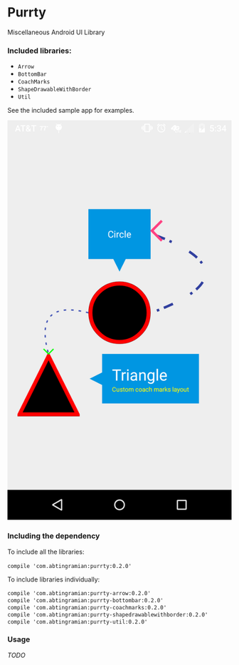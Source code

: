 # Purrty
Miscellaneous Android UI Library

### Included libraries:
- `Arrow`
- `BottomBar`
- `CoachMarks`
- `ShapeDrawableWithBorder`
- `Util`

See the included sample app for examples.

![Screenshot](/screenshots/purrty-ui-demo.png?raw=true "Purrty UI Demo")

### Including the dependency

To include all the libraries:

`compile 'com.abtingramian:purrty:0.2.0'`

To include libraries individually:

```
compile 'com.abtingramian:purrty-arrow:0.2.0'
compile 'com.abtingramian:purrty-bottombar:0.2.0'
compile 'com.abtingramian:purrty-coachmarks:0.2.0'
compile 'com.abtingramian:purrty-shapedrawablewithborder:0.2.0'
compile 'com.abtingramian:purrty-util:0.2.0'
```

### Usage

_TODO_
